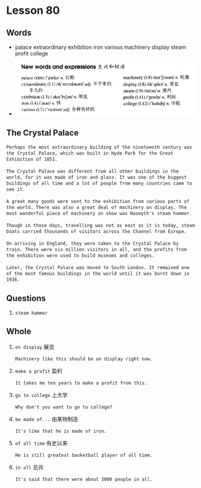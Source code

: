 # Lesson 80

## Words

- palace extraordinary exhibition iron various machinery display steam profit college

- ![Words](../../../Images/Part2/08/words-80.png)

## The Crystal Palace

```
Perhaps the most extraordinary building of the nineteenth century was the Crystal Palace, which was built in Hyde Park for the Great Exhibition of 1851.

The Crystal Palace was different from all other buildings in the world, for it was made of iron and glass. It was one of the biggest buildings of all time and a lot of people from many countries came to see it.

A great many goods were sent to the exhibition from various parts of the world. There was also a great deal of machinery on display. The most wonderful piece of machinery on show was Nasmyth's steam hammer.

Though in those days, travelling was not as east as it is today, steam boats carried thousands of visitors across the Channel from Europe.

On arriving in England, they were taken to the Crystal Palace by train. There were six million visitors in all, and the profits from the exhibition were used to build museums and colleges.

Later, the Crystal Palace was moved to South London. It remained one of the most famous buildings in the world until it was burnt down in 1936.
```

## Questions

1. `steam hammer`

## Whole

1. `on display` 展览

   ```
   Machinery like this should be on display right now.
   ```

2. `make a profit` 盈利

   ```
   It takes me ten years to make a profit from this.
   ```

3. `go to college` 上大学

   ```
   Why don't you want to go to college?
   ```

4. `be made of...` 由某物制造

   ```
   It's like that he is made of iron.
   ```

5. `of all time` 有史以来

   ```
   He is still greatest basketball player of all time.
   ```

6. `in all` 总共

   ```
   It's said that there were about 5000 people in all.
   ```
